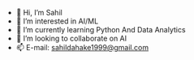 - 👋 Hi, I’m Sahil
- 👀 I’m interested in AI/ML
- 🌱 I’m currently learning Python And Data Analytics
- 💞️ I’m looking to collaborate on AI
- 📫 E-mail: sahildahake1999@gmail.com

<!---
Saahiilll/Saahiilll is a ✨ special ✨ repository because its `README.md` (this file) appears on your GitHub profile.
You can click the Preview link to take a look at your changes.
--->
